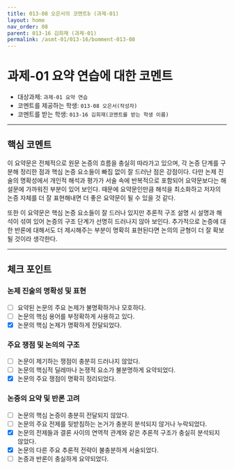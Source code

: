 ```yaml
---
title: 013-08 오은서의 코멘트b (과제-01) 
layout: home
nav_order: 08
parent: 013-16 김희재 (과제-01)
permalink: /asmt-01/013-16/bomment-013-08
---
```


# 과제-01 요약 연습에 대한 코멘트

- 대상과제: `과제-01 요약 연습`
- 코멘트를 제공하는 학생: `013-08 오은서(작성자)` 
- 코멘트를 받는 학생: `013-16 김희재(코멘트를 받는 학생 이름)` 

---

## 핵심 코멘트

이 요약문은 전체적으로 원문 논증의 흐름을 충실히 따라가고 있으며, 각 논증 단계를 구분해 정리한 점과 핵심 논증 요소들이 빠짐 없이 잘 드러난 점은 강점이다. 다만 논제 진술의 명확성에서 개인적 해석과 평가가 서술 속에 반복적으로 포함되어 요약문보다는 해설문에 가까워진 부분이 있어 보인다. 때문에 요약문인만큼 해석을 최소화하고 저자의 논증 자체를 더 잘 표현해내면 더 좋은 요약문이 될 수 있을 것 같다.

또한 이 요약문은 핵심 논증 요소들이 잘 드러나 있지만 추론적 구조 설명 시 설명과 해석이 섞여 있어 논증의 구조 단계가 선명히 드러나지 않아 보인다. 추가적으로 논증에 대한 반론에 대해서도 더 제시해주는 부분이 명확히 표현된다면 논의의 균형이 더 잘 확보될 것이라 생각한다.

---

## 체크 포인트

### 논제 진술의 명확성 및 표현  
- [ ] 요약된 논문의 주요 논제가 불명확하거나 모호하다.  
- [ ] 논문의 핵심 용어를 부정확하게 사용하고 있다.  
- [x] 논문의 핵심 논제가 명확하게 전달되었다.  

### 주요 쟁점 및 논의의 구조  
- [ ] 논문이 제기하는 쟁점이 충분히 드러나지 않았다.  
- [ ] 논문의 핵심적 딜레마나 논쟁적 요소가 불분명하게 요약되었다.  
- [x] 논문의 주요 쟁점이 명확히 정리되었다.  

### 논증의 요약 및 반론 고려  
- [ ] 논문의 핵심 논증이 충분히 전달되지 않았다.  
- [ ] 논문의 주요 전제를 뒷받침하는 논거가 충분히 분석되지 않거나 누락되었다.  
- [x] 논문의 전제들과 결론 사이의 연역적 관계와 같은 추론적 구조가 충실히 분석되지 않았다.  
- [x] 논문의 다른 주요 추론적 전략이 불충분하게 서술되었다.
- [ ] 논증과 반론이 충실하게 요약되었다. 